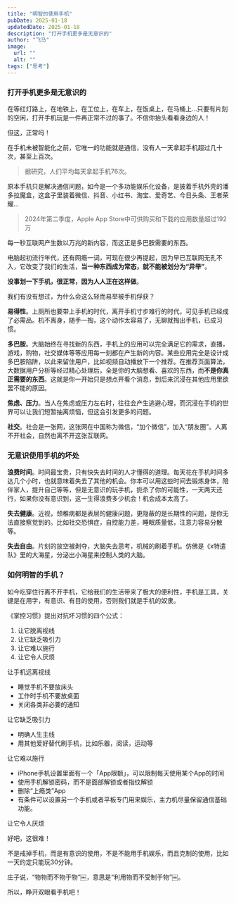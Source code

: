 ```yaml
---
title: "明智的使用手机"
pubDate: 2025-01-18
updatedDate: 2025-01-18
description: "打开手机更多是无意识的"
author: "飞马"
image:
  url: ""
  alt: ""
tags: ["思考"]
---
```


### **打开手机更多是无意识的**

在等红灯路上，在地铁上，在工位上，在车上，在饭桌上，在马桶上…只要有片刻的空闲，打开手机玩是一件再正常不过的事了。不信你抬头看看身边的人！

但这，正常吗！

在手机未被智能化之前，它唯一的功能就是通信，没有人一天拿起手机超过几十次，甚至上百次。

> 据研究，人们平均每天拿起手机76次。

原本手机只是解决通信问题，如今是一个多功能娱乐化设备，是披着手机外壳的潘多拉魔盒，这盒子里装着微信、抖音、小红书、淘宝、爱奇艺、今日头条、王者荣耀…

> 2024年第二季度，Apple App Store中可供购买和下载的应用数量超过192万

每一秒互联网产生数以万兆的新内容，而这正是多巴胺需要的东西。

电脑起初流行年代，还有网瘾一词，可现在很少再提起，因为早已互联网无孔不入，它改变了我们的生活，**当一种东西成为常态，就不能被划分为“异举”**。

**没事划一下手机，很正常，因为人人正在这样做**。

我们有没有想过，为什么会这么轻而易举被手机俘获？

**易得性**。上厕所也要带上手机的时代，离开手机寸步难行的时代，可见手机已经成了必需品。机不离身，随手一掏，这个动作太容易了，无聊就掏出手机，已成习惯。

**多巴胺**。大脑始终在寻找新的东西，手机上的应用可以完全满足它的需求，直播，游戏，购物，社交媒体等等应用每一刻都在产生新的内容。某些应用完全是设计成多巴胺陷阱，以此来留住用户，比如视频自动播放下一个推荐。在推荐页面算法，大数据用户分析等经过精心处理后，全是你的大脑想看、喜欢的东西，而**不是你真正需要的东西**。这就是你一开始只是想点开看个消息，到后来沉浸在其他应用里欲罢不能的原因。

**焦虑、压力**。当人在焦虑或压力左右时，往往会产生逃避心理，而沉浸在手机的世界可以让我们短暂抽离烦恼，但这会引发更多的问题。

**社交**。社会是一张网，这张网在中国称为微信，“加个微信”，加入“朋友圈”。人离不开社会，自然也离不开这张互联网。

### 无意识使用手机的坏处

**浪费时间**。时间最宝贵，只有快失去时间的人才懂得的道理。每天花在手机时间多达几个小时，也就意味着失去了其他的机会。你本可以用这些时间去锻炼身体，陪伴家人，提升自己等等，但是无意识的玩手机，扼杀了你的可能性，一天两天还行，如果你没有意识到，这一生得浪费多少机会！机会成本太高了。

**失去健康**。近视，颈椎病都是表层的健康问题，更隐蔽的是长期性的问题，是你无法直接察觉到的。比如社交恐惧症，自控能力差，睡眠质量低，注意力容易分散等。

**失去自由**。片刻的放空被剥夺，大脑失去思考，机械的刷着手机。仿佛是《x特遣队》里的大海星，分泌出小海星来控制人类的大脑。

### 如何明智的手机？

如今吃穿住行离不开手机，它给我们的生活带来了极大的便利性，手机是工具，关键是在用字，有意识、有目的使用，否则我们就是手机的奴隶。

《掌控习惯》提出对抗坏习惯的四个公式：

1. 让它脱离视线
2. 让它缺乏吸引力
3. 让它难以施行
4. 让它令人厌烦

让手机远离视线

- 睡觉手机不要放床头
- 工作时手机不要放桌面
- 关闭各类非必要的通知

让它缺乏吸引力

- 明确人生主线
- 用其他爱好替代刷手机，比如乐器，阅读，运动等

让它难以施行

- iPhone手机设置里面有一个「App限额」，可以限制每天使用某个App的时间
- 使用手机解锁密码，而不是面部解锁或者指纹解锁
- 删除“上瘾类”App
- 有条件可以设置另一个手机或者平板专门用来娱乐，主力机尽量保留通信基础功能。

让它令人厌烦

好吧，这很难！

不是戒掉手机，而是有意识的使用，不是不能用手机娱乐，而且克制的使用，比如一天约定只能玩30分钟。

庄子说，“物物而不物于物”￼，意思是“利用物而不受制于物”￼。

所以，睁开双眼看手机吧！
